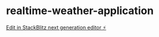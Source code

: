 # realtime-weather-application

[Edit in StackBlitz next generation editor ⚡️](https://stackblitz.com/~/github.com/myselfavi/realtime-weather-application)